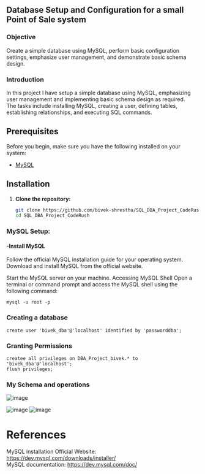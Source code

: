 
## Database Setup and Configuration for a small Point of Sale system


### Objective
Create a simple database using MySQL, perform basic configuration settings, emphasize user management, and demonstrate basic schema design.

### Introduction
In this project I have setup a simple database using MySQL, emphasizing user management and implementing basic schema design as required.  <br>
The tasks include installing MySQL, creating a user, defining tables, establishing relationships, and executing SQL commands. 

## Prerequisites
Before you begin, make sure you have the following installed on your system:
- [MySQL](https://dev.mysql.com/downloads/)

## Installation

1. **Clone the repository:**

   ```bash
   git clone https://github.com/bivek-shrestha/SQL_DBA_Project_CodeRush.git
   cd SQL_DBA_Project_CodeRush
   ```
### MySQL Setup:
#### -Install MySQL
Follow the official MySQL installation guide for your operating system.
Download and install MySQL from the official website.

Start the MySQL server on your machine.
Accessing MySQL Shell
Open a terminal or command prompt and access the MySQL shell using the following command:
```
mysql -u root -p
 ```
### Creating a database
```
create user 'bivek_dba'@'localhost' identified by 'passworddba';
```
### Granting Permissions
```
createe all privileges on DBA_Project_bivek.* to 'bivek_dba'@'localhost';
flush privileges;
```
### My Schema and operations
![image](https://github.com/bivek-shrestha/SQL_DBA_Project/assets/155466197/f2538304-631c-4228-a043-cb5876bd981b)

![image](https://github.com/bivek-shrestha/SQL_DBA_Project/assets/155466197/d5057738-28cf-4034-be4d-4175840e84dd)
![image](https://github.com/bivek-shrestha/SQL_DBA_Project/assets/155466197/6281b8b2-01ed-483a-9908-f8964e8a37df)


# References
MySQL installation Official Website: https://dev.mysql.com/downloads/installer/ <br>
MySQL documentation: https://dev.mysql.com/doc/
 

